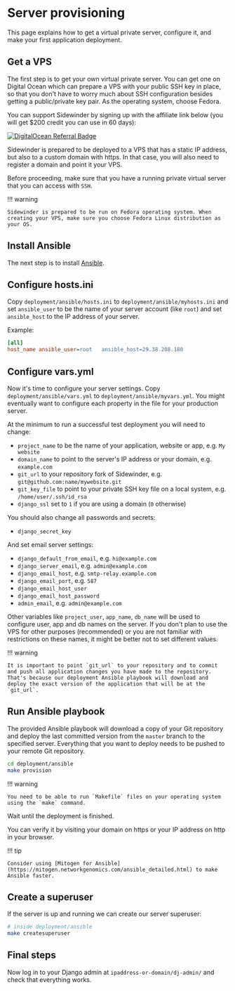 # Server provisioning

This page explains how to get a virtual private server, configure it, and make your first application deployment.

## Get a VPS

The first step is to get your own virtual private server. You can get one on Digital Ocean which can prepare a VPS with your public SSH key in place, so that you don't have to worry much about SSH configuration besides getting a public/private key pair. As the operating system, choose Fedora.

You can support Sidewinder by signing up with the affiliate link below (you will get $200 credit you can use in 60 days):

[![DigitalOcean Referral Badge](https://web-platforms.sfo2.digitaloceanspaces.com/WWW/Badge%203.svg)](https://www.digitalocean.com/?refcode=04e320071eab&utm_campaign=Referral_Invite&utm_medium=Referral_Program&utm_source=badge)

Sidewinder is prepared to be deployed to a VPS that has a static IP address, but also to a custom domain with https. In that case, you will also need to register a domain and point it your VPS.

Before proceeding, make sure that you have a running private virtual server that you can access with `SSH`.

!!! warning

    Sidewinder is prepared to be run on Fedora operating system. When creating your VPS, make sure you choose Fedora Linux distribution as your OS.

## Install Ansible

The next step is to install [Ansible](https://docs.ansible.com/ansible/latest/installation_guide/intro_installation.html).

## Configure hosts.ini

Copy `deployment/ansible/hosts.ini` to  `deployment/ansible/myhosts.ini` and set `ansible_user` to be the name of your server account (like `root`) and set `ansible_host` to the IP address of your server.

Example:

```ini
[all]
host_name ansible_user=root   ansible_host=29.38.208.180
```

## Configure vars.yml

Now it's time to configure your server settings. Copy `deployment/ansible/vars.yml` to `deployment/ansible/myvars.yml`. You might eventually want to configure each property in the file for your production server.

At the minimum to run a successful test deployment you will need to change:

- `project_name` to be the name of your application, website or app, e.g. `My website`
- `domain_name` to point to the server's IP address or your domain, e.g. `example.com`
- `git_url` to your repository fork of Sidewinder, e.g. `git@github.com:name/mywebsite.git`
- `git_key_file` to point to your private SSH key file on a local system, e.g. `/home/user/.ssh/id_rsa`
- `django_ssl` set to `1` if you are using a domain (`0` otherwise)

You should also change all passwords and secrets:

- `django_secret_key`

And set email server settings:

- `django_default_from_email`, e.g. `hi@example.com`
- `django_server_email`, e.g. `admin@example.com`
- `django_email_host`, e.g. `smtp-relay.example.com`
- `django_email_port`, e.g. `587`
- `django_email_host_user`
- `django_email_host_password`
- `admin_email`, e.g. `admin@example.com`

Other variables like `project_user`, `app_name`, `db_name` will be used to configure user, app and db names on the server. If you don't plan to use the VPS for other purposes (recommended) or you are not familiar with restrictions on these names, it might be better not to set different values.

!!! warning

    It is important to point `git_url` to your repository and to commit and push all application changes you have made to the repository. That's because our deployment Ansible playbook will download and deploy the exact version of the application that will be at the `git_url`.

## Run Ansible playbook

The provided Ansible playbook will download a copy of your Git repository and deploy the last committed version from the `master` branch to the specified server. Everything that you want to deploy needs to be pushed to your remote Git repository.

```bash
cd deployment/ansible
make provision
```

!!! warning

    You need to be able to run `Makefile` files on your operating system using the `make` command.

Wait until the deployment is finished.

You can verify it by visiting your domain on https or your IP address on http in your browser.

!!! tip

    Consider using [Mitogen for Ansible](https://mitogen.networkgenomics.com/ansible_detailed.html) to make Ansible faster.

## Create a superuser

If the server is up and running we can create our server superuser:

```bash
# inside deployment/ansible
make createsuperuser
```

## Final steps

Now log in to your Django admin at `ipaddress-or-domain/dj-admin/` and check that everything works.

